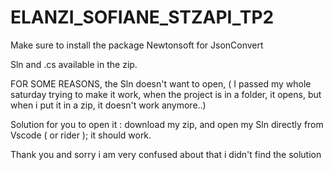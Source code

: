# ELANZI_SOFIANE_STZAPI_TP2

Make sure to install the package Newtonsoft for JsonConvert

Sln and .cs available in the zip.

FOR SOME REASONS, the Sln doesn't want to open, ( I passed my whole saturday trying to make it work, when the project is in a folder, it opens, but when i put it in a zip, it doesn't work anymore..)

Solution for you to open it : download my zip, and open my Sln directly from Vscode ( or rider ); it should work.

Thank you and sorry i am very confused about that i didn't find the solution
